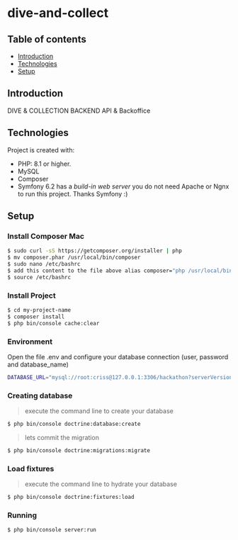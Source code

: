 # dive-and-collect


## Table of contents
* [Introduction](#introduction)
* [Technologies](#technologies)
* [Setup](#setup)
  

## Introduction
DIVE & COLLECTION BACKEND API & Backoffice

## Technologies
Project is created with:

- PHP: 8.1 or higher.
- MySQL
- Composer
- Symfony 6.2 has a _build-in web server_ you do not need Apache or Ngnx to run this project. Thanks Symfony :)


## Setup

### Install Composer Mac

```sh
$ sudo curl -sS https://getcomposer.org/installer | php
$ mv composer.phar /usr/local/bin/composer
$ sudo nano /etc/bashrc
$ add this content to the file above alias composer="php /usr/local/bin/composer"
$ source /etc/bashrc
```

### Install Project

```sh
$ cd my-project-name
$ composer install
$ php bin/console cache:clear
```

### Environment

Open the file .env and configure your database connection (user, password and database_name)

```sh
DATABASE_URL="mysql://root:criss@127.0.0.1:3306/hackathon?serverVersion=8.0.32&charset=utf8mb4"
```

### Creating database

> execute the command line to create your database

```sh
$ php bin/console doctrine:database:create
```

> lets commit the migration

```sh
$ php bin/console doctrine:migrations:migrate
```

### Load fixtures

> execute the command line to hydrate your database

```sh
$ php bin/console doctrine:fixtures:load
```

### Running

```sh
$ php bin/console server:run
```


